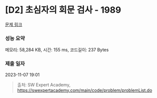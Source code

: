 # [D2] 초심자의 회문 검사 - 1989 

[문제 링크](https://swexpertacademy.com/main/code/problem/problemDetail.do?contestProbId=AV5PyTLqAf4DFAUq) 

### 성능 요약

메모리: 58,284 KB, 시간: 155 ms, 코드길이: 237 Bytes

### 제출 일자

2023-11-07 19:01



> 출처: SW Expert Academy, https://swexpertacademy.com/main/code/problem/problemList.do